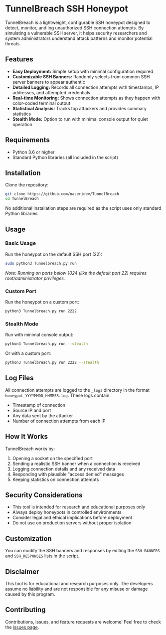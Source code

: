 # TunnelBreach SSH Honeypot

TunnelBreach is a lightweight, configurable SSH honeypot designed to detect, monitor, and log unauthorized SSH connection attempts. By simulating a vulnerable SSH server, it helps security researchers and system administrators understand attack patterns and monitor potential threats.

## Features

- **Easy Deployment:** Simple setup with minimal configuration required
- **Customizable SSH Banners:** Randomly selects from common SSH server banners to appear authentic
- **Detailed Logging:** Records all connection attempts with timestamps, IP addresses, and attempted credentials
- **Real-time Monitoring:** Shows connection attempts as they happen with color-coded terminal output
- **Statistical Analysis:** Tracks top attackers and provides summary statistics
- **Stealth Mode:** Option to run with minimal console output for quiet operation

## Requirements

- Python 3.6 or higher
- Standard Python libraries (all included in the script)

## Installation

Clone the repository:

```bash
git clone https://github.com/naseridev/TunnelBreach
cd TunnelBreach
```

No additional installation steps are required as the script uses only standard Python libraries.

## Usage

### Basic Usage

Run the honeypot on the default SSH port (22):

```bash
sudo python3 Tunnelbreach.py run
```

*Note: Running on ports below 1024 (like the default port 22) requires root/administrator privileges.*

### Custom Port

Run the honeypot on a custom port:

```bash
python3 Tunnelbreach.py run 2222
```

### Stealth Mode

Run with minimal console output:

```bash
python3 Tunnelbreach.py run --stealth
```

Or with a custom port:

```bash
python3 Tunnelbreach.py run 2222 --stealth
```

## Log Files

All connection attempts are logged to the `_logs` directory in the format `honeypot_YYYYMMDD_HHMMSS.log`. These logs contain:

- Timestamp of connection
- Source IP and port
- Any data sent by the attacker
- Number of connection attempts from each IP

## How It Works

TunnelBreach works by:

1. Opening a socket on the specified port
2. Sending a realistic SSH banner when a connection is received
3. Logging connection details and any received data
4. Responding with plausible "access denied" messages
5. Keeping statistics on connection attempts

## Security Considerations

- This tool is intended for research and educational purposes only
- Always deploy honeypots in controlled environments
- Consider legal and ethical implications before deployment
- Do not use on production servers without proper isolation

## Customization

You can modify the SSH banners and responses by editing the `SSH_BANNERS` and `SSH_RESPONSES` lists in the script.

## Disclaimer

This tool is for educational and research purposes only. The developers assume no liability and are not responsible for any misuse or damage caused by this program.

## Contributing

Contributions, issues, and feature requests are welcome! Feel free to check the [issues page](https://github.com/naseridev/TunnelBreach/issues).
